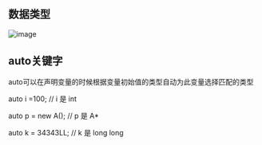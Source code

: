 ## 数据类型

![image](https://user-images.githubusercontent.com/98553439/229307119-2aa0f3d0-025e-42d1-9279-284ba6779c4b.png)


## auto关键字

  auto可以在声明变量的时候根据变量初始值的类型自动为此变量选择匹配的类型

  auto i =100; // i 是 int

  auto p = new A(); // p 是 A\*

  auto k = 34343LL; // k 是 long long

  



